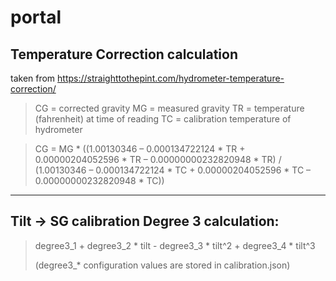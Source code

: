 # portal


## Temperature Correction calculation 
taken from https://straighttothepint.com/hydrometer-temperature-correction/

>CG = corrected gravity
>MG = measured gravity
>TR = temperature (fahrenheit) at time of reading
>TC = calibration temperature of hydrometer

>CG = MG * ((1.00130346 – 0.000134722124 * TR + 0.00000204052596 * TR – 0.00000000232820948 * TR) / (1.00130346 – 0.000134722124 * TC + 0.00000204052596 * TC – 0.00000000232820948 * TC))

----

## Tilt -> SG calibration Degree 3 calculation:
>degree3_1 +
>degree3_2 * tilt -
>degree3_3 * tilt^2 +
>degree3_4 * tilt^3
>
>(degree3_* configuration values are stored in calibration.json)

